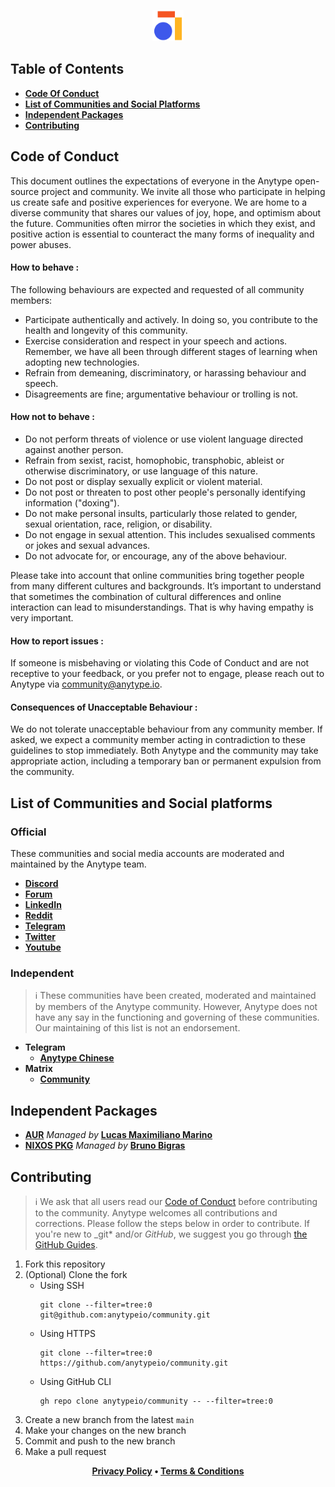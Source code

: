 <p align="center">
    <a href="https://www.anytype.io">
        <img src="assets/anytype-logo.svg" alt="Logo" width="50px" height="50px">
    </a>
</p>

## Table of Contents

- [**Code Of Conduct**](#code-of-conduct)
- [**List of Communities and Social Platforms**](#list-of-communities-and-social-platforms)
- [**Independent Packages**](#independent-packages)
- [**Contributing**](#contributing)

## Code of Conduct

This document outlines the expectations of everyone in the Anytype open-source project and community. We invite all those who participate in helping us create safe and positive experiences for everyone. We are home to a diverse community that shares our values of joy, hope, and optimism about the future. Communities often mirror the societies in which they exist, and positive action is essential to counteract the many forms of inequality and power abuses.

#### How to behave :

The following behaviours are expected and requested of all community members:

- Participate authentically and actively. In doing so, you contribute to the health and longevity of this community.
- Exercise consideration and respect in your speech and actions. Remember, we have all been through different stages of learning when adopting new technologies.
- Refrain from demeaning, discriminatory, or harassing behaviour and speech.
- Disagreements are fine; argumentative behaviour or trolling is not.

#### How not to behave :

- Do not perform threats of violence or use violent language directed against another person.
- Refrain from sexist, racist, homophobic, transphobic, ableist or otherwise discriminatory, or use language of this nature.
- Do not post or display sexually explicit or violent material.
- Do not post or threaten to post other people's personally identifying information ("doxing").
- Do not make personal insults, particularly those related to gender, sexual orientation, race, religion, or disability.
- Do not engage in sexual attention. This includes sexualised comments or jokes and sexual advances.
- Do not advocate for, or encourage, any of the above behaviour.

Please take into account that online communities bring together people from many different cultures and backgrounds. It’s important to understand that sometimes the combination of cultural differences and online interaction can lead to misunderstandings. That is why having empathy is very important.

#### How to report issues :

If someone is misbehaving or violating this Code of Conduct and are not receptive to your feedback, or you prefer not to engage, please reach out to Anytype via community@anytype.io.

#### Consequences of Unacceptable Behaviour :

We do not tolerate unacceptable behaviour from any community member. If asked, we expect a community member acting in contradiction to these guidelines to stop immediately. Both Anytype and the community may take appropriate action, including a temporary ban or permanent expulsion from the community.

## List of Communities and Social platforms

### Official

These communities and social media accounts are moderated and maintained by the Anytype team.

- [**Discord**](https://discord.gg/kkvvUrSphq)
- [**Forum**](https://community.anytype.io)
- [**LinkedIn**](https://www.linkedin.com/company/anytype)
- [**Reddit**](https://www.reddit.com/r/anytype)
- [**Telegram**](https://t.me/anytype)
- [**Twitter**](https://twitter.com/anytypelabs)
- [**Youtube**](https://www.youtube.com/channel/UCIqBAGm9K8MLS0btbXr9JkQ/featured)

### Independent

> ℹ️ These communities have been created, moderated and maintained by members of the Anytype community. However, Anytype does not have any say in the functioning and governing of these communities. Our maintaining of this list is not an endorsement.

- **Telegram**
  - [**Anytype Chinese**](https://t.me/anytype_cn)
- **Matrix**
  - [**Community**](https://app.element.io/#/room/#anytype:matrix.org)
## Independent Packages

- [**AUR**](https://aur.archlinux.org/packages/anytype-bin) *Managed by* [**Lucas Maximiliano Marino**](https://github.com/elementh)
- [**NIXOS PKG**](https://search.nixos.org/packages?channel=unstable&show=anytype&from=0&size=50&sort=relevance&type=packages&query=anytype) *Managed by* [**Bruno Bigras**](https://github.com/bbigras)

## Contributing

> ℹ️ We ask that all users read our [Code of Conduct](#code-of-conduct) before contributing to the community.
> Anytype welcomes all contributions and corrections. Please follow the steps below in order to contribute. If you're new to \_git\* and/or _GitHub_, we suggest you go through [the GitHub Guides](https://guides.github.com/introduction/flow/).

1. Fork this repository
2. (Optional) Clone the fork
   - Using SSH
     ```shell
     git clone --filter=tree:0 git@github.com:anytypeio/community.git
     ```
   - Using HTTPS
     ```shell
     git clone --filter=tree:0 https://github.com/anytypeio/community.git
     ```
   - Using GitHub CLI
     ```shell
     gh repo clone anytypeio/community -- --filter=tree:0
     ```
3. Create a new branch from the latest `main`
4. Make your changes on the new branch
5. Commit and push to the new branch
6. Make a pull request

<p align="center">
    <a href="https://anytype.io/terms.pdf"><b>Privacy Policy</a> •
    <a href="https://anytype.io/terms.pdf"><b>Terms & Conditions</a>
</p>
